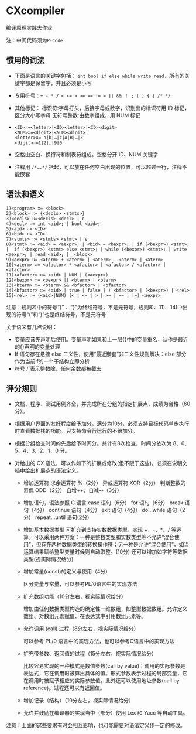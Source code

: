 # CXcompiler

编译原理实践大作业

注：中间代码须为`P-Code`

## 惯用的词法

- 下面是语言的关键字包括： `int bool if else while write read`，所有的关键字都是保留字，并且必须是小写

- 专用符号：`+ - * / < <= > >= == != = || && ！ ; ( ) { } /* */`

- 其他标记：
  标识符:字母打头，后接字母或数字，识别出的标识符用 ID 标记，区分大小写字母
  无符号整数:由数字组成，用 NUM 标记

- ```text
  <ID>∷=<letter>|<ID><letter>|<ID><digit>
  <NUM>∷=<digit>|<NUM><digit>
  <letter>∷= a|b|…|z|A|B|…|Z
  <digit>∷=1|2|…|9|0
  ```

- 空格由空白、换行符和制表符组成。空格分开 ID、NUM 关键字

- 注释用 `/*….*/` 括起，可以放在任何空白出现的位置，可以超过一行，注释不能嵌套

## 语法和语义

```text
1)<program> ∷= <block>
2)<block> ∷= {<decls> <stmts>}
3)<decls> ∷=<decls> <decl> | ε
4)<decl> ∷= int <aid>; | bool <bid>;
5)<aid> ∷= <ID>
6)<bid> ∷= <ID>
7)<stmts> ∷= <stmts> <stmt> | ε
8)<stmt> ∷= <aid> = <aexpr>; | <bid> = <bexpr>; | if (<bexpr>) <stmt>; |  if (<bexpr>) <stmt> else <stmt>; | while (<bexpr>) <stmt>; | write <aexpr>; | read <aid>; |  <block>
9)<aexpr> ∷= <aterm> + <aterm> | <aterm> - <aterm> | <aterm>
10)<aterm> ∷= <afactor> * <afactor> | <afactor> / <afactor> | <afactor>
11)<afactor> ∷= <aid> | NUM | (<aexpr>)
12)<bexpr> ∷= <bexpr> || <bterm> | <bterm>
13)<bterm> ∷= <bterm> && <bfactor> | <bfactor>
14)<bfactor> ∷= <bid> | true | false | ! <bfactor> | (<bexpr>) | <rel>
15)<rel> ∷= (<aid>|NUM) (< | <= | > | >= | == | !=) <aexpr>
```

注意：规则2)中的符号“{” 、“}”为终结符号，不是元符号，规则8)、11)、14)中出现的符号“(”和“)”也是终结符号，不是元符号

关于语义有几点说明：

- 变量应该先声明后使用。变量声明如果和上一层{}中的变量重名，认作是最近的{}声明的变量处理
- If 语句存在悬挂 else 二义性，使用“最近嵌套”非二义性规则解决：else 部分作为当前if的一个子结构立即分析
- 符号 / 表示整数除，任何余数都被截去

## 评分规则

- 文档、程序、测试用例齐全，并完成所在分组的指定扩展点，成绩为合格（60分）。

- 根据用户界面的友好程度给予加分。满分为10分，必须支持目标代码单步执行时查看数据栈的功能。只支持命令行运行的不给加分。

- 根据分组检查时间的先后给予时间分。共计有8次检查，时间分依次为 8、6、5、4、3、2、1、0 分。

- 对给出的 CX 语法，可以作如下的扩展或修改(但不限于这些)。必须在说明文档中给出扩展点的语法定义。

  - 增加运算符
    求余运算符 %（2分）
    异或运算符 XOR（2分）
    判断整数的奇偶 ODD（2分）
    自增++，自减--（3分）

  - 增加语句，语法参照 C 语言
    case 语句（6分）
    for 语句（6分）
    break 语句（4分）
    continue 语句（4分）
    exit 语句（4分）
    do…while 语句（2分）
    repeat…until 语句(2分)

  - 增加基本数据类型
    可扩充到支持实数数据类型，实现 +、-、*、/ 等运算。可以采用两种方案：一种是整数类型和实数类型等不允许“混合使用”，但存在两种数据类型的转换操作符；另一种是允许“混合使用”，如当运算结果赋给整型变量时候则自动取整。(10分)
    还可以增加如字符等数据类型(视实际情况给分)

  - 增加常量(const)的定义与使用（4分）

    区分变量与常量，可以参考PL/0语言中的实现方法

  - 扩充数组功能（10分左右，视实际情况给分）

    增加由任何数据类型构造的确定性一维数组，如整型数据数组。允许定义数组、对数组元素赋值、在表达式中引用数组元素等。

  - 允许调用 (call) 过程（8分左右，视实际情况给分）

    可以参考 PL/0 语言中的实现方法，也可以参考C语言中的实现方法

  - 扩充带参数、返回值的过程（15分左右，视实际情况给分）

    比较容易实现的一种模式是数值参数(call by value)：调用的实际参数是表达式，它在调用时被算出具体的值。形式参数表示过程的局部变量，它在调用时被赋予相应的实际参数值。此外还可以使用地址参数(call by reference)。过程还可以有返回值。

  - 增加记录（结构）（10分左右，视实际情况给分）

  - 允许并鼓励在编译器的实现当中（部分）使用 Lex 和 Yacc 等自动工具。

注意：上面的这些要求有时会相互影响，也可能需要对语法定义作一定的修改。
